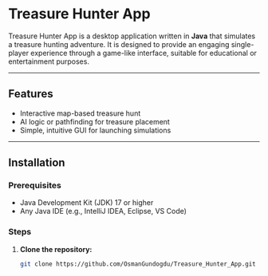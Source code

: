 # Treasure Hunter App

Treasure Hunter App is a desktop application written in **Java** that simulates a treasure hunting adventure. It is designed to provide an engaging single-player experience through a game-like interface, suitable for educational or entertainment purposes.

---

## Features

- Interactive map-based treasure hunt
- AI logic or pathfinding for treasure placement
- Simple, intuitive GUI for launching simulations

---

## Installation

### Prerequisites

- Java Development Kit (JDK) 17 or higher  
- Any Java IDE (e.g., IntelliJ IDEA, Eclipse, VS Code)

### Steps

1. **Clone the repository:**
   ```bash
   git clone https://github.com/OsmanGundogdu/Treasure_Hunter_App.git
